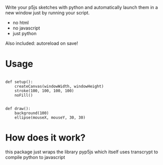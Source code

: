 Write your p5js sketches with python and automatically launch them in a new window just by running your script.
* no html
* no javascript
* just python

Also included: autoreload on save!

# Usage
```import p5Launcher

def setup():
    createCanvas(windowWidth, windowHeight)
    stroke(100, 100, 100, 100)
    noFill()


def draw():
    background(100)
    ellipse(mouseX, mouseY, 30, 30)
```


# How does it work?
this package just wraps the library pyp5js which itself uses transcrypt to compile python to javascript